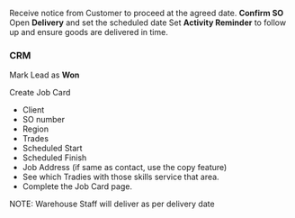 Receive notice from Customer to proceed at the agreed date. 
**Confirm SO**
Open **Delivery** and set the scheduled date
Set **Activity Reminder** to follow up and ensure goods are delivered in time.

### CRM
Mark Lead as **Won**


Create Job Card
- Client
- SO number
- Region
- Trades
- Scheduled Start
- Scheduled Finish
- Job Address (if same as contact, use the copy feature)
- See which Tradies with those skills service that area.
- Complete the Job Card page.

NOTE: Warehouse Staff will deliver as per delivery date
